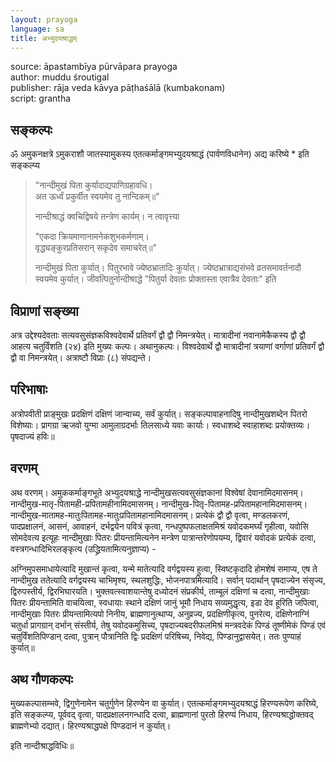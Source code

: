 ```yaml
---
layout: prayoga
language: sa
title: अभ्युदयश्राद्धम्
---
```




source: āpastambīya pūrvāpara prayoga  
author: muddu śroutigal  
publisher: rāja veda kāvya pāṭhaśālā (kumbakonam)  
script: grantha


## सङ्कल्पः

ॐ अमुकनक्षत्रे ऽमुकराशौ जातस्यामुकस्य एतत्कर्माङ्गमभ्युदयश्राद्धं (पार्वणविधानेन) अद्य करिष्ये * इति
सङ्कल्प्य

> "नान्दीमुखं पिता कुर्यादाद्यपाणिग्रहावधि।  
> अत ऊर्ध्वं प्रकुर्वीत स्वयमेव तु नान्दिकम्॥"  
>
> नान्दीश्राद्धं क्वचिद्विषये तन्त्रेण कार्यम्। न त्वावृत्त्या
>
> "एकदा क्रियमाणानामनेकशुभकर्मणाम्।  
> वृद्ध्यङ्कुरप्रतिसरान् सकृदेव समाचरेत्॥"
>
> नान्दीमुखं पिता कुर्यात्। पितुरभावे ज्येष्ठभ्रातादिः कुर्यात्।
> ज्येष्ठभ्रात्राद्यसंभवे व्रतसमावर्तनादौ स्वयमेव कुर्यात्। जीवत्पितुर्नान्दीश्राद्धे
> "पितुर्या देवताः प्रोक्तास्ता एवात्रैव देवताः" इति

## विप्राणां सङ्ख्या

अत्र उद्देश्यदेवताः सत्यवसुसंज्ञकविश्वदेवार्थे प्रतिवर्गं द्वौ द्वौ निमन्त्रयेत्। मात्रादीनां नवानामेकैकस्य द्वौ द्वौ आहत्य चतुर्विंशति (२४) इति मुख्यः कल्पः।
अथानुकल्पः। विश्वदेवार्थे द्वौ मात्रादीनां त्रयाणां वर्गाणां प्रतिवर्गं द्वौ द्वौ वा निमन्त्रयेत्। अत्राष्टौ विप्राः (८) संपद्यन्ते।  
  
## परिभाषाः

अत्रोपवीती प्राङ्मुखः प्रदक्षिणं दक्षिणं जान्वाच्य, सर्वं कुर्यात्। सङ्कल्पावाहनादिषु नान्दीमुखशब्देन पितरो विशेष्याः। प्रागग्रा ऋजवो युग्मा आमुलाग्रदर्भाः तिलसाध्ये यवाः कार्याः। स्वधाशब्दे स्वाहाशब्दः प्रयोक्तव्यः। पृषदाज्यं हविः॥

## वरणम्

अथ वरणम्। अमुककर्माङ्गभूते अभ्युदयश्राद्धे नान्दीमुखसत्यवसुसंज्ञकानां विश्वेषां देवानामिदमासनम्। नान्दीमुख-मातृ-पितामही-प्रपितामहीनामिदमासनम्। नान्दीमुख-पितृ-पितामह-प्रपितामहानामिदमासनम्। नान्दीमुख-मातामह-मातुःपितामह-मातुःप्रपितामहानामिदमासनम्। प्रत्येकं द्वौ द्वौ वृत्वा, मण्डलकरणं, पादप्रक्षालनं, आसनं, आवाहनं, दर्भद्वयेन पवित्रं कृत्वा, गन्धपुष्पफलाक्षतमिश्रं यवोदकमर्घ्यं गृहीत्वा, यवोसि सोमदेवत्य इत्यूहः नान्दीमुखाः पितरः प्रीयन्तामित्यनेन मन्त्रेण पात्रान्तरेणोपयम्य, द्विवारं यवोदकं प्रत्येकं दत्वा, वस्त्रगन्धादिभिरलङ्कृत्य (उद्ध्रियतामित्यनुज्ञाप्य) -

अग्निमुपसमाधायेत्यादि मुखान्तं कृत्वा, यन्मे मातेत्यादि वर्गद्वयस्य हुत्वा, स्विष्टकृदादि होमशेषं समाप्य, एष ते नान्दीमुख ततेत्यादि वर्गद्वयस्य चाभिमृश्य, स्थलशुद्धिः, भोजनपात्रमित्यादि। सर्वान् पदार्थान् पृषदाज्येन संसृज्य, द्विरुपस्तीर्य, द्विरभिघारयति। भुक्तवत्स्वाशयान्तेषु दध्योदनं संप्रकीर्य, ताम्बूलं दक्षिणां च दत्वा, नान्दीमुखाः पितरः प्रीयन्तामिति वाचयित्वा, स्वधायाः स्थाने दक्षिणं जानुं भूमौ निधाय सव्यमुद्धृत्य, इडा देव हूरिति जपित्वा, नान्दीमुखाः पितरः प्रीयन्तामित्यपो निनीय, ब्राह्मणानुत्थाप्य, अनुव्रज्य, प्रदक्षिणीकृत्य, पुनरेत्य, दक्षिणेनाग्निं चतुर्धा प्रागग्रान् दर्भान् संस्तीर्य, तेषु यवोदकमुसिच्य, पृषदाज्यबदरीफलमिश्रं मन्त्रवदेकं पिण्डं तूष्णीमेकं पिण्डं एवं चतुर्विंशतिपिण्डान् दत्वा, पुत्रान् पौत्रानिति द्विः प्रदक्षिणं परिषिच्य, निवेद्य, पिण्डानुद्वासयेत्। ततः पुण्याहं कुर्यात्॥
 
## अथ गौणकल्पः

मुख्यकल्पासम्भवे, द्विगुणेनामेन चतुर्गुणेन हिरण्येन वा कुर्यात्। एतत्कर्माङ्गमभ्युदयश्राद्धं हिरण्यरूपेण करिष्ये, इति सङ्कल्प्य, पूर्ववद् वृत्वा, पादप्रक्षालनगन्धादि दत्वा, ब्राह्मणानां पुरतो हिरण्यं निधाय, हिरण्यश्राद्धोक्तवद् ब्राह्मणेभ्यो दद्यात्। हिरण्यश्राद्धपक्षे पिण्डदानं न कुर्यात्।

इति नान्दीश्राद्धविधिः॥
